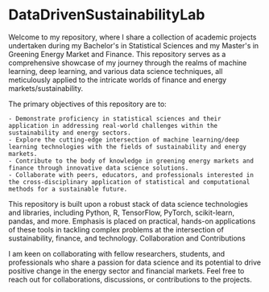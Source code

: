 # DataDrivenSustainabilityLab
Welcome to my repository, where I share a collection of academic projects undertaken during my Bachelor's in Statistical Sciences and my Master's in Greening Energy Market and Finance. This repository serves as a comprehensive showcase of my journey through the realms of machine learning, deep learning, and various data science techniques, all meticulously applied to the intricate worlds of finance and energy markets/sustainability.

The primary objectives of this repository are to:

    - Demonstrate proficiency in statistical sciences and their application in addressing real-world challenges within the sustainability and energy sectors.
    - Explore the cutting-edge intersection of machine learning/deep learning technologies with the fields of sustainability and energy markets.
    - Contribute to the body of knowledge in greening energy markets and finance through innovative data science solutions.
    - Collaborate with peers, educators, and professionals interested in the cross-disciplinary application of statistical and computational methods for a sustainable future.

This repository is built upon a robust stack of data science technologies and libraries, including Python, R, TensorFlow, PyTorch, scikit-learn, pandas, and more. Emphasis is placed on practical, hands-on applications of these tools in tackling complex problems at the intersection of sustainability, finance, and technology.
Collaboration and Contributions

I am keen on collaborating with fellow researchers, students, and professionals who share a passion for data science and its potential to drive positive change in the energy sector and financial markets. Feel free to reach out for collaborations, discussions, or contributions to the projects.
